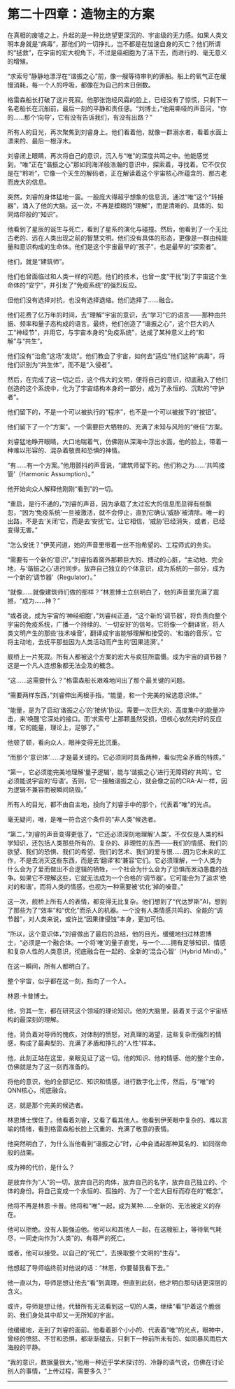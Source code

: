 # **第二十四章：造物主的方案**

在真相的废墟之上，升起的是一种比绝望更深沉的、宇宙级的无力感。如果人类文明本身就是“病毒”，那他们的一切挣扎，岂不都是在加速自身的灭亡？他们所谓的“拯救”，在宇宙的宏大视角下，不过是癌细胞为了活下去，而进行的、毫无意义的增殖。

“求索号”静静地漂浮在“谐振之心”前，像一艘等待审判的罪船。船上的氧气正在缓慢消耗，每一个人的呼吸，都像在为自己的末日倒数。

格雷森船长打破了这片死寂。他那张饱经风霜的脸上，已经没有了惊慌，只剩下一名老船长在沉船前，最后一刻的平静和责任感。“刘博士，”他用嘶哑的声音问，“你的……那个‘向导’，它有没有告诉我们，有没有出路？”

所有人的目光，再次聚焦到刘睿身上。他们看着他，就像一群溺水者，看着水面上漂来的、最后一根浮木。

刘睿闭上眼睛，再次将自己的意识，沉入与“唯”的深度共鸣之中。他能感觉到，“唯”正在“谐振之心”那如同海洋般浩瀚的意识中，探索着，寻找着。它不仅仅是在“聆听”，它像一个天生的解码者，正在解读着这个宇宙核心所蕴含的、那古老而庞大的信息。

突然，刘睿的身体猛地一震。一股庞大得超乎想象的信息流，通过“唯”这个“转接器”，涌入了他的大脑。这一次，不再是模糊的“理解”，而是清晰的、具体的、如同烙印般的“知识”。

他看到了星辰的诞生与死亡，看到了星系的演化与碰撞。然后，他看到了一个无比古老的、远在人类出现之前的智慧文明。他们没有具体的形态，更像是一群由纯能量和意识构成的生命体。他们是这个宇宙最早的“孩子”，也是最早的“探索者”。

他们，就是“建筑师”。

他们也曾面临过和人类一样的问题。他们的技术，也曾一度“干扰”到了宇宙这个生命体的“安宁”，并引发了“免疫系统”的强烈反应。

但他们没有选择对抗，也没有选择退缩。他们选择了……融合。

他们花费了亿万年的时间，去“理解”宇宙的意识，去“学习”它的语言——那种由共振、频率和量子态构成的语言。最终，他们创造了“谐振之心”，这个巨大的人工“神经节”，并用它，与宇宙本身的“免疫系统”，达成了某种意义上的“和解”与“共生”。

他们没有“治愈”这场“发烧”。他们教会了宇宙，如何去“适应”他们这种“病毒”，将他们识别为“共生体”，而不是“入侵者”。

然后，在完成了这一切之后，这个伟大的文明，便将自己的意识，彻底融入了他们创造的这个系统中，化为了宇宙结构本身的一部分，成为了永恒的、沉默的“守护者”。

他们留下的，不是一个可以被执行的“程序”，也不是一个可以被按下的“按钮”。

他们留下了一个“方案”。一个需要巨大牺牲的、充满了未知与风险的“继任”方案。

刘睿猛地睁开眼睛，大口地喘着气，仿佛刚从深海中浮出水面。他的脸上，带着一种难以形容的、混杂着敬畏和恐惧的神情。

“有……有一个方案。”他用颤抖的声音说，“建筑师留下的。他们称之为……‘共鸣接管’（Harmonic Assumption）。”

他开始向众人解释他刚刚“看到”的一切。

“重启，是行不通的，”刘睿的声音，因为承载了太过宏大的信息而显得有些飘忽，“因为‘免疫系统’一旦被激活，就不会停止，直到它确认‘威胁’被清除。唯一的出路，不是去‘关闭’它，而是去‘安抚’它。让它相信，‘威胁’已经消失，或者，已经变得无害。”

“怎么安抚？”伊芙问道，她的声音里带着一丝不抱希望的、工程师式的务实。

“需要有一个新的‘意识’，”刘睿指着窗外那颗巨大的、搏动的心脏，“主动地、完全地，与‘谐振之心’进行同步。放弃自己独立的个体意识，成为系统的一部分，成为一个新的‘调节器’（Regulator）。”

“就像……就像建筑师们做的那样？”林恩博士立刻明白了，他的声音里充满了震撼，“成为……神？”

“或者说，成为宇宙的‘神经细胞’，”刘睿纠正道，“这个新的‘调节器’，将负责向整个宇宙的免疫系统，广播一个持续的、‘一切安好’的信号。它将像一个翻译官，将人类文明产生的那些‘技术噪音’，翻译成宇宙能够理解和接受的、‘和谐的音乐’。它将主动地，去抚平那些因为人类活动而产生的‘因果涟漪’。”

舰桥上一片死寂。所有人都被这个方案的宏大与疯狂所震慑。成为宇宙的调节器？这是一个凡人连想象都无法企及的概念。

“这……这需要什么？”格雷森船长艰难地问出了那个最关键的问题。

“需要两样东西，”刘睿伸出两根手指，“能量，和一个完美的候选意识体。”

“能量，是为了启动‘谐振之心’的‘接纳’协议。需要一次巨大的、高度集中的能量冲击，来‘唤醒’它深处的接口。而‘求索号’上那颗虽然受损，但核心依然完好的反应堆，它的能量，理论上，足够了。”

他顿了顿，看向众人，眼神变得无比沉重。

“而那个‘意识体’……才是最关键的。它必须同时具备两种，看似完全矛盾的特质。”

“第一，它必须能完美地理解‘量子逻辑’，能与‘谐振之心’进行无障碍的‘共鸣’。它必须能说宇宙的‘母语’。否则，它一接触谐振之心，就会像之前的CRA-AI一样，因为逻辑不兼容而被瞬间烧毁。”

所有人的目光，都不由自主地，投向了刘睿手中的那个，代表着“唯”的光点。

毫无疑问，唯，是唯一符合这个条件的“非人类”候选者。

“第二，”刘睿的声音变得更低了，“它还必须深刻地理解‘人类’。不仅仅是人类的科学知识，还包括人类那些所有的、复杂的、非理性的东西——我们的情感、我们的欲望、我们的恐惧、我们的希望、我们的艺术、我们的爱与恨……因为它未来的工作，不是去消灭这些东西，而是去‘翻译’和‘兼容’它们。它必须理解，一个人类为什么会为了爱而做出不合逻辑的牺牲，一个社会为什么会为了恐惧而发动愚蠢的战争。如果它不理解这些，它就无法成为一个合格的‘调节器’。它可能会为了追求‘绝对的和谐’，而将人类的情感，也视为一种需要被‘优化’掉的噪音。”

这一次，舰桥上所有人的表情，都变得无比复杂。他们想到了“代达罗斯”AI，想到了那些为了“效率”和“优化”而杀人的机器。一个没有人类情感共鸣的、全能的“调节器”，对人类来说，或许比“因果律侵蚀”本身，更加可怕。

“所以，这个意识体，”刘睿做出了最后的总结，他的目光，缓缓地扫过林恩博士，“必须是一个融合体。一个将‘唯’的量子直觉，与一个……拥有足够知识、情感和复杂人性的人类意识，彻底融合在一起的、全新的‘混合心智’（Hybrid Mind）。”

在这一瞬间，所有人都明白了。

整个宇宙，似乎都在这一刻，指向了一个人。

林恩·卡普博士。

他，穷其一生，都在研究这个领域的理论知识。他的大脑里，装着关于这个宇宙结构的最深刻的理解。

他，背负着对导师的愧疚，对体制的愤怒，对真理的渴望，这些复杂而强烈的情感，构成了最典型的、充满了矛盾和挣扎的“人性”样本。

他，此刻正站在这里，亲眼见证了这一切。他的知识、他的情感、他的整个生命，仿佛就是为了这一刻而准备的。

将他的意识，他的全部记忆、知识和情感，进行数字化上传，然后，与“唯”的QNN核心，彻底融合。

这，就是那个完美的候选者。

林恩博士愣住了。他看着刘睿，又看了看其他人。他看到伊芙眼中复杂的、难以言喻的情绪，看到格雷森船长脸上沉重的、充满了敬意的表情。

他突然明白了，为什么当他看到“谐振之心”时，心中会涌起那种莫名的、如同宿命般的战栗。

成为神的代价，是什么？

是放弃作为“人”的一切。放弃自己的肉体，放弃自己的名字，放弃自己独立的、个体的身份。将自己变成一个永恒的、孤独的、为了一个宏大目标而存在的“概念”。

他将不再是林恩·卡普。他将和“唯”一起，成为某种……全新的、无法被定义的存在。

他可以拒绝。没有人能强迫他。他可以和其他人一起，在这艘船上，等待氧气耗尽，一同走向作为“人类”的、有尊严的死亡。

或者，他可以接受。以自己的“死亡”，去换取整个文明的“生存”。

他想起了导师临终前对他说的话：“林恩，你要替我看下去。”

他一直以为，导师是想让他去“看”到真理。但直到此刻，他才明白那句话更深层的含义。

或许，导师是想让他，代替所有无法看到这一切的人类，继续“看”护着这个脆弱的、我们身处其中却又一无所知的宇宙。

他缓缓地，走到了刘睿的面前。他看着那个小小的、代表着“唯”的光点，眼神中，曾经的愤怒、不甘和恐惧，都渐渐褪去，只剩下一种前所未有的、如同暴风雨后大海般的平静。

“我的意识，数据量很大，”他用一种近乎学术探讨的、冷静的语气说，仿佛在讨论别人的事情，“上传过程，需要多久？”

---

